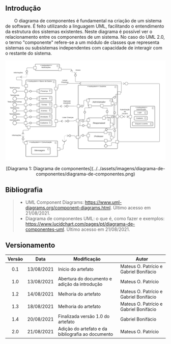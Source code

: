 ## Introdução
&emsp;&emsp;O diagrama de componentes é fundamental na criação de um sistema de software. É feito utilizando a linguagem UML, facilitando o entendimento da estrutura dos sistemas existentes. Neste diagrama é possível ver o relacionamento entre os componentes de um sistema. No caso do UML 2.0, o termo "componente" refere-se a um módulo de classes que representa sistemas ou subsistemas independentes com capacidade de interagir com o restante do sistema.

![Diagrama de componentes](../../assets/imagens/diagrama-de-componentes/diagrama-de-componentes.png)

<center>[Diagrama 1: Diagrama de componentes](../../assets/imagens/diagrama-de-componentes/diagrama-de-componentes.png)</center>

## Bibliografia
> -   UML Component Diagrams: https://www.uml-diagrams.org/component-diagrams.html. Último acesso em 21/08/2021.
> -   Diagrama de componentes UML: o que é, como fazer e exemplos: https://www.lucidchart.com/pages/pt/diagrama-de-componentes-uml. Último acesso em 21/08/2021.

## Versionamento
| Versão | Data | Modificação | Autor |
| :-: | -- | -- | -- |
|0.1| 13/08/2021 | Início do artefato | Mateus O. Patrício e Gabriel Bonifácio |
|1.0| 13/08/2021 | Abertura do documento e adição da introdução  | Mateus O. Patrício |
|1.2| 14/08/2021 | Melhoria do artefato | Mateus O. Patrício e Gabriel Bonifácio |
|1.3| 18/08/2021 | Melhoria do artefato | Mateus O. Patrício e Gabriel Bonifácio |
|1.4| 20/08/2021 | Finalizada versão 1.0 do artefato | Gabriel Bonifácio |
|2.0| 21/08/2021 | Adição do artefato e da bibliografia ao documento | Mateus O. Patrício |